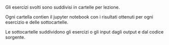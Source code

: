 Gli esercizi svolti sono suddivisi in cartelle per lezione. 

Ogni cartella contien il jupyter notebook con i risultati ottenuti per ogni esercizio e delle sottocartelle.

Le sottocartelle suddividono gli esercizi o gli input dagli output e dal codice sorgente.
